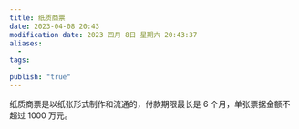 ```yaml
---
title: 纸质商票
date: 2023-04-08 20:43
modification date: 2023 四月 8日 星期六 20:43:37
aliases:
  - 
tags:
  - 
publish: "true"
---
```


纸质商票是以纸张形式制作和流通的，付款期限最长是 6 个月，单张票据金额不超过 1000 万元。
